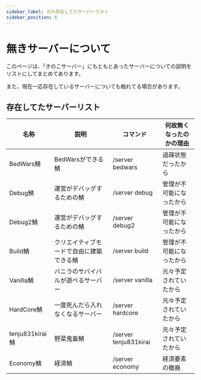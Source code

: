 ```yaml
---
sidebar_label: 元々存在してたサーバーリスト
sidebar_position: 6
---
```

# 無きサーバーについて
このページは、「きのこサーバー」にもともとあったサーバーについての説明をリストにしてまとめてあります。

また、現在一応存在しているサーバーについても触れてる場合があります。

## 存在してたサーバーリスト
| 名称 | 説明 | コマンド | 何故無くなったのかの理由 |
| --- | --- | --- | --- |
| BedWars鯖 | BedWarsができる鯖 | /server bedwars | 過疎状態だったから |
| Debug鯖 | 運営がデバッグするための鯖 | /server debug | 管理が不可能になったから |
| Debug2鯖 | 運営がデバッグするための鯖 | /server debug2 | 管理が不可能になったから |
| Build鯖 | クリエイティブモードで自由に建築できる鯖 | /server build | 管理が不可能になったから |
| Vanilla鯖 | バニラのサバイバルが遊べるサーバー | /server vanilla | 元々予定されていたから |
| HardCore鯖 | 一度死んだら入れなくなるサーバー | /server hardcore | 元々予定されていたから |
| tenju831kirai鯖 | 野菜鬼畜鯖 | /server tenju831kirai | 元々予定されていたから |
| Economy鯖 | 経済鯖 | /server economy | 経済要素の撤廃 |

